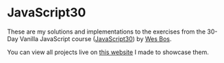 # JavaScript30

These are my solutions and implementations to the exercises from the 30-Day Vanilla JavaScript course ([JavaScript30](https://JavaScript30.com)) by [Wes Bos](https://wesbos.com).

You can view all projects live on [this website](https://spaceinvadev.github.io/javascript-30/) I made to showcase them.
